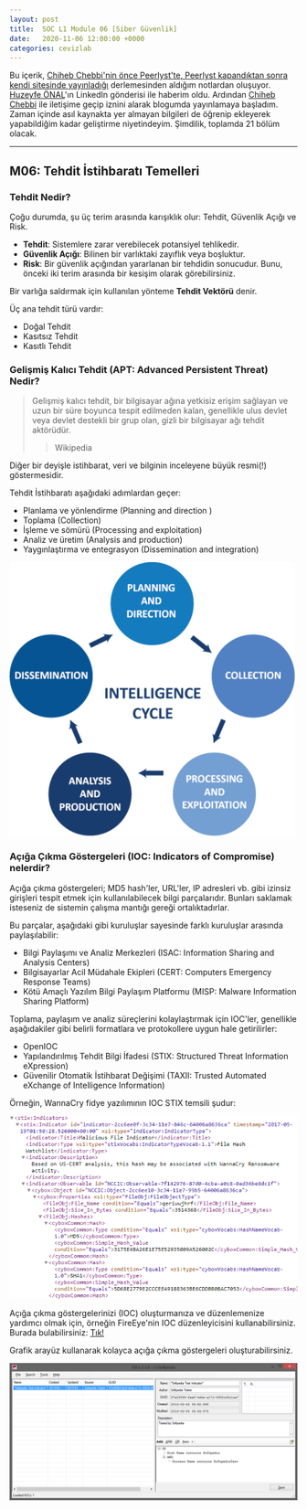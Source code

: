 ```yaml
---
layout: post
title:  SOC L1 Module 06 [Siber Güvenlik]
date:   2020-11-06 12:00:00 +0000
categories: cevizlab
---
```


Bu içerik, [Chiheb Chebbi'nin önce Peerlyst'te, Peerlyst kapandıktan sonra kendi sitesinde yayınladığı](https://www.chiheb-chebbi.com/) derlemesinden aldığım notlardan oluşuyor. [Huzeyfe ÖNAL](https://www.lifeoverip.net/)'ın LinkedIn gönderisi ile haberim oldu. Ardından [Chiheb Chebbi](https://www.chiheb-chebbi.com/) ile iletişime geçip iznini alarak blogumda yayınlamaya başladım. Zaman içinde asıl kaynakta yer almayan bilgileri de öğrenip ekleyerek yapabildiğim kadar geliştirme niyetindeyim. Şimdilik, toplamda 21 bölüm olacak.

---

## **M06: Tehdit İstihbaratı Temelleri**

### **Tehdit Nedir?**

Çoğu durumda, şu üç terim arasında karışıklık olur: Tehdit, Güvenlik Açığı ve Risk.

+ **Tehdit**: Sistemlere zarar verebilecek potansiyel tehlikedir.
+ **Güvenlik Açığı**: Bilinen bir varlıktaki zayıflık veya boşluktur.
+ **Risk**: Bir güvenlik açığından yararlanan bir tehdidin sonucudur. Bunu, önceki iki terim arasında bir kesişim olarak görebilirsiniz.

Bir varlığa saldırmak için kullanılan yönteme **Tehdit Vektörü** denir.

Üç ana tehdit türü vardır:

+ Doğal Tehdit
+ Kasıtsız Tehdit
+ Kasıtlı Tehdit

### **Gelişmiş Kalıcı Tehdit (APT: Advanced Persistent Threat) Nedir?**

> Gelişmiş kalıcı tehdit, bir bilgisayar ağına yetkisiz erişim sağlayan ve uzun bir süre boyunca tespit edilmeden kalan, genellikle ulus devlet veya devlet destekli bir grup olan, gizli bir bilgisayar ağı tehdit aktörüdür.
>> Wikipedia

Diğer bir deyişle istihbarat, veri ve bilginin inceleyene büyük resmi(!) göstermesidir.

Tehdit İstihbaratı aşağıdaki adımlardan geçer:

+ Planlama ve yönlendirme (Planning and direction )
+ Toplama (Collection)
+ İşleme ve sömürü (Processing and exploitation)
+ Analiz ve üretim (Analysis and production)
+ Yaygınlaştırma ve entegrasyon (Dissemination and integration)

![İstihbarat Döngüsü](/assets/img/intel-cycle.png "İstihbarat Döngüsü")

### **Açığa Çıkma Göstergeleri (IOC: Indicators of Compromise) nelerdir?**

Açığa çıkma göstergeleri; MD5 hash'ler, URL'ler, IP adresleri vb. gibi izinsiz girişleri tespit etmek için kullanılabilecek bilgi parçalarıdır. Bunları saklamak isteseniz de sistemin çalışma mantığı gereği ortalıktadırlar.

Bu parçalar, aşağıdaki gibi kuruluşlar sayesinde farklı kuruluşlar arasında paylaşılabilir:

+ Bilgi Paylaşımı ve Analiz Merkezleri (ISAC: Information Sharing and Analysis Centers)
+ Bilgisayarlar Acil Müdahale Ekipleri (CERT: Computers Emergency Response Teams)
+ Kötü Amaçlı Yazılım Bilgi Paylaşım Platformu (MISP: Malware Information Sharing Platform)

Toplama, paylaşım ve analiz süreçlerini kolaylaştırmak için IOC'ler, genellikle aşağıdakiler gibi belirli formatlara ve protokollere uygun hale getirilirler:

+ OpenIOC
+ Yapılandırılmış Tehdit Bilgi İfadesi (STIX: Structured Threat Information eXpression)
+ Güvenilir Otomatik İstihbarat Değişimi (TAXII: Trusted Automated eXchange of Intelligence Information)

Örneğin, WannaCry fidye yazılımının IOC STIX temsili şudur:

![WannaCry STIX](/assets/img/wannacry-stix.png "WannaCry STIX")

Açığa çıkma göstergelerinizi (IOC) oluşturmanıza ve düzenlemenize yardımcı olmak için, örneğin FireEye'nin IOC düzenleyicisini kullanabilirsiniz. Burada bulabilirsiniz: [Tık!](https://www.fireeye.com/services/freeware/ioc-editor.html)

Grafik arayüz kullanarak kolayca açığa çıkma göstergeleri oluşturabilirsiniz.

![FireEye IOC Editor GUI](/assets/img/fireeye-ioc-editor-gui.png "FireEye IOC Editor GUI")
